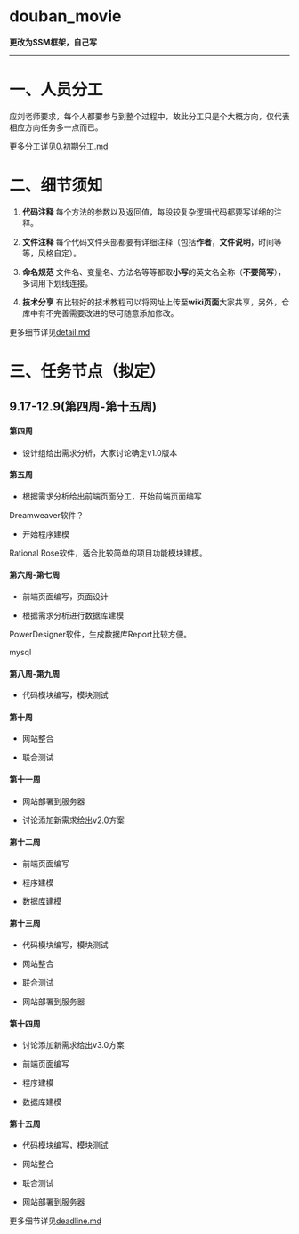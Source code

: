 # douban_movie

**更改为SSM框架，自己写**

---



一、人员分工
===
应刘老师要求，每个人都要参与到整个过程中，故此分工只是个大概方向，仅代表相应方向任务多一点而已。

更多分工详见[0.初期分工.md](/doc/task_list/0.初期分工.md)

二、细节须知
===

1. **代码注释** 每个方法的参数以及返回值，每段较复杂逻辑代码都要写详细的注释。

2. **文件注释** 每个代码文件头部都要有详细注释（包括**作者**，**文件说明**，时间等等，风格自定）。

3. **命名规范** 文件名、变量名、方法名等等都取**小写**的英文名全称（**不要简写**），多词用下划线连接。

4. **技术分享** 有比较好的技术教程可以将网址上传至**wiki页面**大家共享，另外，仓库中有不完善需要改进的尽可随意添加修改。
  
更多细节详见[detail.md](/doc/detail.md)

三、任务节点（拟定）
===

## 9.17-12.9(第四周-第十五周)

#### 第四周
- 设计组给出需求分析，大家讨论确定v1.0版本

#### 第五周
- 根据需求分析给出前端页面分工，开始前端页面编写

Dreamweaver软件？

- 开始程序建模

Rational Rose软件，适合比较简单的项目功能模块建模。

#### 第六周-第七周
- 前端页面编写，页面设计

- 根据需求分析进行数据库建模

PowerDesigner软件，生成数据库Report比较方便。

mysql

#### 第八周-第九周

- 代码模块编写，模块测试

#### 第十周
- 网站整合

- 联合测试

#### 第十一周
- 网站部署到服务器

- 讨论添加新需求给出v2.0方案

#### 第十二周

- 前端页面编写

- 程序建模

- 数据库建模

#### 第十三周
- 代码模块编写，模块测试

- 网站整合

- 联合测试

- 网站部署到服务器
#### 第十四周
- 讨论添加新需求给出v3.0方案

- 前端页面编写

- 程序建模

- 数据库建模
#### 第十五周
- 代码模块编写，模块测试

- 网站整合

- 联合测试

- 网站部署到服务器

更多细节详见[deadline.md](/doc/deadline.md)
